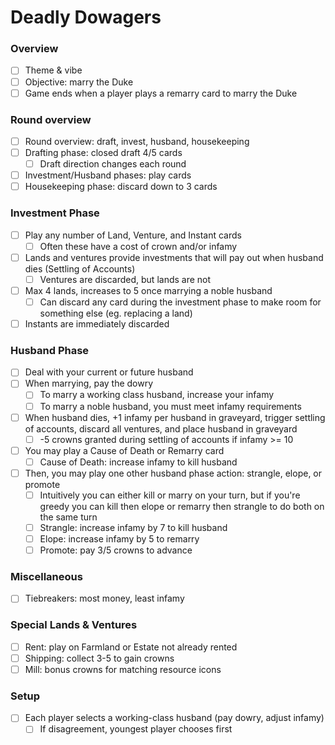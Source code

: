 # Deadly Dowagers

### Overview

- [ ] Theme & vibe
- [ ] Objective: marry the Duke
- [ ] Game ends when a player plays a remarry card to marry the Duke

### Round overview

- [ ] Round overview: draft, invest, husband, housekeeping
- [ ] Drafting phase: closed draft 4/5 cards
  - [ ] Draft direction changes each round
- [ ] Investment/Husband phases: play cards
- [ ] Housekeeping phase: discard down to 3 cards

### Investment Phase

- [ ] Play any number of Land, Venture, and Instant cards
  - [ ] Often these have a cost of crown and/or infamy
- [ ] Lands and ventures provide investments that will pay out when husband dies (Settling of Accounts)
  - [ ] Ventures are discarded, but lands are not
- [ ] Max 4 lands, increases to 5 once marrying a noble husband
  - [ ] Can discard any card during the investment phase to make room for something else (eg. replacing a land)
- [ ] Instants are immediately discarded

### Husband Phase

- [ ] Deal with your current or future husband
- [ ] When marrying, pay the dowry
  - [ ] To marry a working class husband, increase your infamy
  - [ ] To marry a noble husband, you must meet infamy requirements
- [ ] When husband dies, +1 infamy per husband in graveyard, trigger settling of accounts, discard all ventures, and place husband in graveyard
  - [ ] -5 crowns granted during settling of accounts if infamy >= 10
- [ ] You may play a Cause of Death or Remarry card
  - [ ] Cause of Death: increase infamy to kill husband
- [ ] Then, you may play one other husband phase action: strangle, elope, or promote
  - [ ] Intuitively you can either kill or marry on your turn, but if you're greedy you can kill then elope or remarry then strangle to do both on the same turn
  - [ ] Strangle: increase infamy by 7 to kill husband
  - [ ] Elope: increase infamy by 5 to remarry
  - [ ] Promote: pay 3/5 crowns to advance

### Miscellaneous

- [ ] Tiebreakers: most money, least infamy

### Special Lands & Ventures

- [ ] Rent: play on Farmland or Estate not already rented
- [ ] Shipping: collect 3-5 to gain crowns
- [ ] Mill: bonus crowns for matching resource icons

### Setup

- [ ] Each player selects a working-class husband (pay dowry, adjust infamy)
  - [ ] If disagreement, youngest player chooses first
